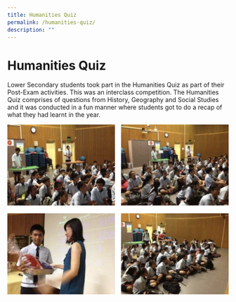 ```yaml
---
title: Humanities Quiz
permalink: /humanities-quiz/
description: ""
---
```


Humanities Quiz
===============

Lower Secondary students took part in the Humanities Quiz as part of their Post-Exam activities. This was an interclass competition. The Humanities Quiz comprises of questions from History, Geography and Social Studies and it was conducted in a fun manner where students got to do a recap of what they had learnt in the year.

![](/images/Quiz.png)